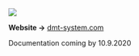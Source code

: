 <img src="https://github.com/uniqpath/info/blob/master/assets/img/dmt_banner.png?raw=true">

**Website →** [dmt-system.com](https://dmt-system.com)

Documentation coming by 10.9.2020

